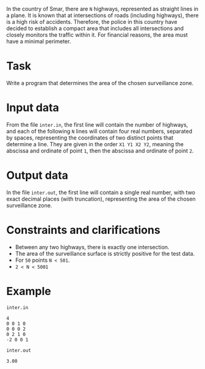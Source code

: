 In the country of Smar, there are `N` highways, represented as straight lines in a plane. It is known that at intersections of roads (including highways), there is a high risk of accidents. Therefore, the police in this country have decided to establish a compact area that includes all intersections and closely monitors the traffic within it. For financial reasons, the area must have a minimal perimeter.

# Task
Write a program that determines the area of the chosen surveillance zone.

# Input data
From the file `inter.in`, the first line will contain the number of highways, and each of the following `N` lines will contain four real numbers, separated by spaces, representing the coordinates of two distinct points that determine a line. They are given in the order `X1 Y1 X2 Y2`, meaning the abscissa and ordinate of point `1`, then the abscissa and ordinate of point `2`.

# Output data
In the file `inter.out`, the first line will contain a single real number, with two exact decimal places (with truncation), representing the area of the chosen surveillance zone.

# Constraints and clarifications
* Between any two highways, there is exactly one intersection.
* The area of the surveillance surface is strictly positive for the test data.
* For `50` points `N < 501`.
* `2 < N < 5001`

# Example

`inter.in`
```
4
0 0 1 0
0 0 0 2
0 2 1 0
-2 0 0 1
```

`inter.out`
```
3.00
```